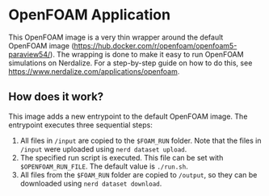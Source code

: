 # OpenFOAM Application

This OpenFOAM image is a very thin wrapper around the default OpenFOAM image (https://hub.docker.com/r/openfoam/openfoam5-paraview54/). The wrapping is done to make it easy to run OpenFOAM simulations on Nerdalize. For a step-by-step guide on how to do this, see https://www.nerdalize.com/applications/openfoam.

## How does it work?

This image adds a new entrypoint to the default OpenFOAM image. The entrypoint executes three sequential steps:
1. All files in `/input` are copied to the `$FOAM_RUN` folder. Note that the files in `/input` were uploaded using `nerd dataset upload`.
2. The specified run script is executed. This file can be set with `$OPENFOAM_RUN_FILE`. The default value is `./run.sh`.
3. All files from the `$FOAM_RUN` folder are copied to `/output`, so they can be downloaded using `nerd dataset download`.
